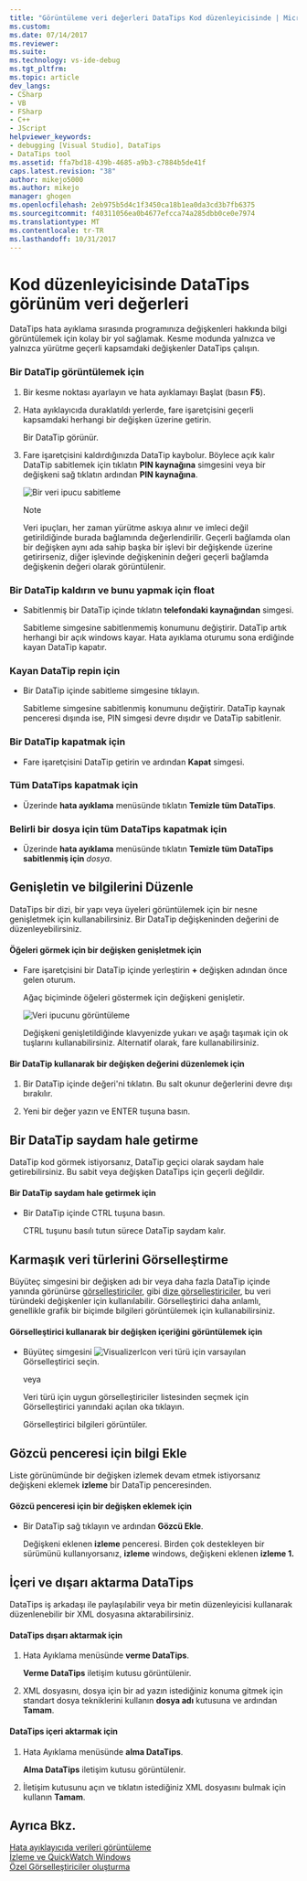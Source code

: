 ```yaml
---
title: "Görüntüleme veri değerleri DataTips Kod düzenleyicisinde | Microsoft Docs"
ms.custom: 
ms.date: 07/14/2017
ms.reviewer: 
ms.suite: 
ms.technology: vs-ide-debug
ms.tgt_pltfrm: 
ms.topic: article
dev_langs:
- CSharp
- VB
- FSharp
- C++
- JScript
helpviewer_keywords:
- debugging [Visual Studio], DataTips
- DataTips tool
ms.assetid: ffa7bd18-439b-4685-a9b3-c7884b5de41f
caps.latest.revision: "38"
author: mikejo5000
ms.author: mikejo
manager: ghogen
ms.openlocfilehash: 2eb975b5d4c1f3450ca18b1ea0da3cd3b7fb6375
ms.sourcegitcommit: f40311056ea0b4677efcca74a285dbb0ce0e7974
ms.translationtype: MT
ms.contentlocale: tr-TR
ms.lasthandoff: 10/31/2017
---
```

# <a name="view-data-values-in-datatips-in-the-code-editor"></a>Kod düzenleyicisinde DataTips görünüm veri değerleri
DataTips hata ayıklama sırasında programınıza değişkenleri hakkında bilgi görüntülemek için kolay bir yol sağlamak. Kesme modunda yalnızca ve yalnızca yürütme geçerli kapsamdaki değişkenler DataTips çalışın.
  
### <a name="to-display-a-datatip"></a>Bir DataTip görüntülemek için  
  
1. Bir kesme noktası ayarlayın ve hata ayıklamayı Başlat (basın **F5**).

2. Hata ayıklayıcıda duraklatıldı yerlerde, fare işaretçisini geçerli kapsamdaki herhangi bir değişken üzerine getirin.
  
     Bir DataTip görünür.
  
3.  Fare işaretçisini kaldırdığınızda DataTip kaybolur. Böylece açık kalır DataTip sabitlemek için tıklatın **PIN kaynağına** simgesini veya bir değişkeni sağ tıklatın ardından **PIN kaynağına**.

    ![Bir veri ipucu sabitleme](../debugger/media/dbg-tips-data-tips-pinned.png "PinningDataTip")

    > [!NOTE]
    > Veri ipuçları, her zaman yürütme askıya alınır ve imleci değil getirildiğinde burada bağlamında değerlendirilir. Geçerli bağlamda olan bir değişken aynı ada sahip başka bir işlevi bir değişkende üzerine getirirseniz, diğer işlevinde değişkeninin değeri geçerli bağlamda değişkenin değeri olarak görüntülenir.
  
### <a name="to-unpin-a-datatip-and-make-it-float"></a>Bir DataTip kaldırın ve bunu yapmak için float  
  
-   Sabitlenmiş bir DataTip içinde tıklatın **telefondaki kaynağından** simgesi.  
  
     Sabitleme simgesine sabitlenmemiş konumunu değiştirir. DataTip artık herhangi bir açık windows kayar. Hata ayıklama oturumu sona erdiğinde kayan DataTip kapatır.  
  
### <a name="to-repin-a-floating-datatip"></a>Kayan DataTip repin için  
  
-   Bir DataTip içinde sabitleme simgesine tıklayın.  
  
     Sabitleme simgesine sabitlenmiş konumunu değiştirir. DataTip kaynak penceresi dışında ise, PIN simgesi devre dışıdır ve DataTip sabitlenir.  
  
### <a name="to-close-a-datatip"></a>Bir DataTip kapatmak için  
  
-   Fare işaretçisini DataTip getirin ve ardından **Kapat** simgesi.  
  
### <a name="to-close-all-datatips"></a>Tüm DataTips kapatmak için  
  
-   Üzerinde **hata ayıklama** menüsünde tıklatın **Temizle tüm DataTips**.  
  
### <a name="to-close-all-datatips-for-a-specific-file"></a>Belirli bir dosya için tüm DataTips kapatmak için  
  
-   Üzerinde **hata ayıklama** menüsünde tıklatın **Temizle tüm DataTips sabitlenmiş için** *dosya*.  
  
## <a name="expand-and-edit-information"></a>Genişletin ve bilgilerini Düzenle  
 DataTips bir dizi, bir yapı veya üyeleri görüntülemek için bir nesne genişletmek için kullanabilirsiniz. Bir DataTip değişkeninden değerini de düzenleyebilirsiniz.  
  
#### <a name="to-expand-a-variable-to-see-its-elements"></a>Öğeleri görmek için bir değişken genişletmek için  
  
-   Fare işaretçisini bir DataTip içinde yerleştirin  **+**  değişken adından önce gelen oturum.  
  
    Ağaç biçiminde öğeleri göstermek için değişkeni genişletir.

    ![Veri ipucunu görüntüleme](../debugger/media/dbg-tour-data-tips.gif "veri ipucunu görüntüleme")
  
    Değişkeni genişletildiğinde klavyenizde yukarı ve aşağı taşımak için ok tuşlarını kullanabilirsiniz. Alternatif olarak, fare kullanabilirsiniz.  
  
#### <a name="to-edit-the-value-of-a-variable-using-a-datatip"></a>Bir DataTip kullanarak bir değişken değerini düzenlemek için  
  
1.  Bir DataTip içinde değeri'ni tıklatın. Bu salt okunur değerlerini devre dışı bırakılır.  
  
2.  Yeni bir değer yazın ve ENTER tuşuna basın.  
  
## <a name="making-a-datatip-transparent"></a>Bir DataTip saydam hale getirme  
 DataTip kod görmek istiyorsanız, DataTip geçici olarak saydam hale getirebilirsiniz. Bu sabit veya değişken DataTips için geçerli değildir.  
  
#### <a name="to-make-a-datatip-transparent"></a>Bir DataTip saydam hale getirmek için  
  
-   Bir DataTip içinde CTRL tuşuna basın.  
  
     CTRL tuşunu basılı tutun sürece DataTip saydam kalır.  
  
## <a name="visualize-complex-data-types"></a>Karmaşık veri türlerini Görselleştirme  
 Büyüteç simgesini bir değişken adı bir veya daha fazla DataTip içinde yanında görünürse [görselleştiriciler](../debugger/create-custom-visualizers-of-data.md), gibi [dize görselleştiriciler](../debugger/string-visualizer-dialog-box.md), bu veri türündeki değişkenler için kullanılabilir. Görselleştirici daha anlamlı, genellikle grafik bir biçimde bilgileri görüntülemek için kullanabilirsiniz.
  
#### <a name="to-view-the-contents-of-a-variable-using-a-visualizer"></a>Görselleştirici kullanarak bir değişken içeriğini görüntülemek için  
  
-   Büyüteç simgesini ![VisualizerIcon](../debugger/media/dbg-tips-visualizer-icon.png "Görselleştirici simgesi") veri türü için varsayılan Görselleştirici seçin.  
  
     veya  
  
     Veri türü için uygun görselleştiriciler listesinden seçmek için Görselleştirici yanındaki açılan oka tıklayın.  
  
     Görselleştirici bilgileri görüntüler.  
  
## <a name="add-information-to-a-watch-window"></a>Gözcü penceresi için bilgi Ekle  
 Liste görünümünde bir değişken izlemek devam etmek istiyorsanız değişkeni eklemek **izleme** bir DataTip penceresinden.  
  
#### <a name="to-add-a-variable-to-the-watch-window"></a>Gözcü penceresi için bir değişken eklemek için  
  
-   Bir DataTip sağ tıklayın ve ardından **Gözcü Ekle**.  
  
     Değişkeni eklenen **izleme** penceresi. Birden çok destekleyen bir sürümünü kullanıyorsanız, **izleme** windows, değişkeni eklenen **izleme 1.**  
  
## <a name="import-and-export-datatips"></a>İçeri ve dışarı aktarma DataTips  
 DataTips iş arkadaşı ile paylaşılabilir veya bir metin düzenleyicisi kullanarak düzenlenebilir bir XML dosyasına aktarabilirsiniz.  
  
#### <a name="to-export-datatips"></a>DataTips dışarı aktarmak için  
  
1.  Hata Ayıklama menüsünde **verme DataTips**.  
  
     **Verme DataTips** iletişim kutusu görüntülenir.  
  
2.  XML dosyasını, dosya için bir ad yazın istediğiniz konuma gitmek için standart dosya tekniklerini kullanın **dosya adı** kutusuna ve ardından **Tamam**.  
  
#### <a name="to-import-datatips"></a>DataTips içeri aktarmak için  
  
1.  Hata Ayıklama menüsünde **alma DataTips**.  
  
     **Alma DataTips** iletişim kutusu görüntülenir.  
  
2.  İletişim kutusunu açın ve tıklatın istediğiniz XML dosyasını bulmak için kullanın **Tamam**.  
  
## <a name="see-also"></a>Ayrıca Bkz.  
 [Hata ayıklayıcıda verileri görüntüleme](../debugger/viewing-data-in-the-debugger.md)   
 [İzleme ve QuickWatch Windows](../debugger/watch-and-quickwatch-windows.md)   
 [Özel Görselleştiriciler oluşturma](../debugger/create-custom-visualizers-of-data.md)   